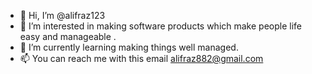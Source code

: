 - 👋 Hi, I’m @alifraz123
- 👀 I’m interested in making software products which make people life easy and manageable .
- 🌱 I’m currently learning making things well managed.
- 📫 You can reach me with this email alifraz882@gmail.com

<!---
alifraz123/alifraz123 is a ✨ special ✨ repository because its `README.md` (this file) appears on your GitHub profile.
You can click the Preview link to take a look at your changes.
--->

